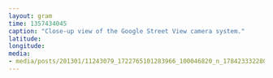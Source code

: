 ```yaml
---
layout: gram
time: 1357434045
caption: "Close-up view of the Google Street View camera system."
latitude: 
longitude: 
media:
- media/posts/201301/11243079_1722765101283966_100046820_n_17842333228000351.jpg
---
```


